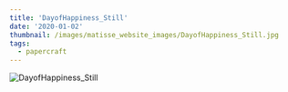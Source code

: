 ```yaml
---
title: 'DayofHappiness_Still'
date: '2020-01-02'
thumbnail: /images/matisse_website_images/DayofHappiness_Still.jpg
tags:
  - papercraft
---
```


![DayofHappiness_Still](/images/matisse_website_images/DayofHappiness_Still.jpg)

